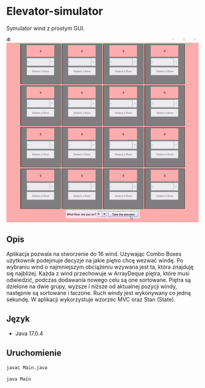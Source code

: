 # Elevator-simulator
Symulator wind z prostym GUI.

<p align="center">
  <img src="demo/demo.gif" alt="animated" />
</p>

## Opis
Aplikacja pozwala na stworzenie do 16 wind. Używając Combo Boxes użytkownik podejmuje decyzje na jakie piętro chcę wezwać windę. Po wybraniu wind o najmniejszym obciążeniu wzywana jest ta, która znajduję się najbliżej. Każda z wind przechowuje w ArrayDeque piętra, które musi odwiedzić, podczas dodawania nowego celu są one sortowane. Piętra są dzielone na dwie grupy, wyższe i niższe od aktualnej pozycji windy, następnie są sortowane i łaczone. Ruch windy jest wykonywany co jedną sekundę. 
W aplikacji wykorzystuje wzorzec MVC oraz Stan (State).

## Język 
* Java 17.0.4

## Uruchomienie
```
javac Main.java
```
```
java Main
```

